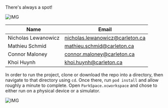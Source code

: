 There's always a spot!

![IMG](https://i.imgur.com/JeFpQgA.png)

| Name  | Email | 
| ------------- | ------------- | 
| Nicholas Lewanowicz | nicholas.lewanowicz@carleton.ca | 
| Mathieu Schmid  | mathieu.schmid@carleton.ca |
| Connor Maloney  | connor.maloney@carleton.ca | 
| Khoi Huynh  | khoi.huynh@carleton.ca | 

In order to run the project, clone or download the repo into a directory, then navigate to that directory using `cd`. Once there, run `pod install` and allow roughly a minute to complete. Open `ParkSpace.xcworkspace` and chose to either run on a physical device or a simulator.

![IMG](https://cdn-images-1.medium.com/max/1200/1*O0HgMbsYT3q2wsfjj8ywWg.png)
